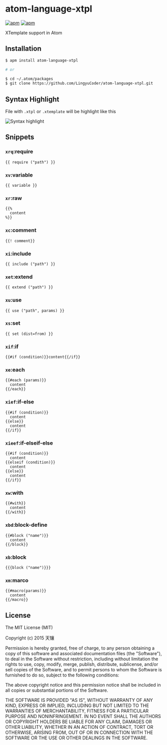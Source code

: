 # atom-language-xtpl

[![apm](https://img.shields.io/apm/v/atom-language-xtpl.svg)]()
[![apm](https://img.shields.io/apm/dm/atom-language-xtpl.svg)](https://atom.io/packages/atom-language-xtpl)

XTemplate support in Atom

## Installation

```bash
$ apm install atom-language-xtpl

# or

$ cd ~/.atom/packages
$ git clone https://github.com/LingyuCoder/atom-language-xtpl.git
```

## Syntax Highlight

File with `.xtpl` or `.xtemplate` will be highlight like this

![Syntax highlight](http://7q5asf.com1.z0.glb.clouddn.com/QQ20151129-1@2x.png)

## Snippets

### `xrq`:require

```
{{ require ("path") }}
```

### `xv`:variable

```
{{ variable }}
```

### `xr`:raw

```
{{%
  content
%}}
```

### `xc`:comment

```
{{! comment}}
```

### `xi`:include

```
{{ include ("path") }}
```

### `xet`:extend

```
{{ extend ("path") }}
```

### `xu`:use

```
{{ use ("path", params) }}
```

### `xs`:set

```
{{ set (dist=from) }}
```

### `xif`:if

```
{{#if (condition)}}content{{/if}}
```

### `xe`:each

```
{{#each (params)}}
  content
{{/each}}
```

### `xief`:if-else

```
{{#if (condition)}}
  content
{{else}}
  content
{{/if}}
```

### `xieef`:if-elseif-else

```
{{#if (condition)}}
  content
{{elseif (condition)}}
  content
{{else}}
  content
{{/if}}
```

### `xw`:with

```
{{#with}}
  content
{{/with}}
```

### `xbd`:block-define

```
{{#block ("name")}}
  content
{{/block}}
```

### `xb`:block

```
{{{block ("name")}}}
```

### `xm`:marco

```
{{#macro(params)}}
  content
{{/macro}}
```

## License

The MIT License (MIT)

Copyright (c) 2015 天镶

Permission is hereby granted, free of charge, to any person obtaining a copy
of this software and associated documentation files (the "Software"), to deal
in the Software without restriction, including without limitation the rights
to use, copy, modify, merge, publish, distribute, sublicense, and/or sell
copies of the Software, and to permit persons to whom the Software is
furnished to do so, subject to the following conditions:

The above copyright notice and this permission notice shall be included in all
copies or substantial portions of the Software.

THE SOFTWARE IS PROVIDED "AS IS", WITHOUT WARRANTY OF ANY KIND, EXPRESS OR
IMPLIED, INCLUDING BUT NOT LIMITED TO THE WARRANTIES OF MERCHANTABILITY,
FITNESS FOR A PARTICULAR PURPOSE AND NONINFRINGEMENT. IN NO EVENT SHALL THE
AUTHORS OR COPYRIGHT HOLDERS BE LIABLE FOR ANY CLAIM, DAMAGES OR OTHER
LIABILITY, WHETHER IN AN ACTION OF CONTRACT, TORT OR OTHERWISE, ARISING FROM,
OUT OF OR IN CONNECTION WITH THE SOFTWARE OR THE USE OR OTHER DEALINGS IN THE
SOFTWARE.
